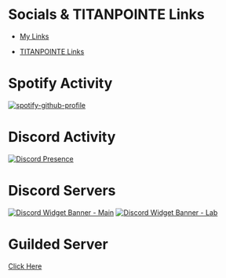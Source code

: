 # Socials & TITANPOINTE Links

- [My Links](https://beacons.page/Atlas_1001)

- [TITANPOINTE Links](https://linktr.ee/TITANPOINTE)

# Spotify Activity
[![spotify-github-profile](https://spotify-github-profile.vercel.app/api/view?uid=dkmeakaf9v4v6aqiei2y8d05w&cover_image=true&theme=compact)](https://spotify-github-profile.vercel.app/api/view?uid=dkmeakaf9v4v6aqiei2y8d05w&redirect=true)

# Discord Activity
[![Discord Presence](https://lanyard-profile-readme.vercel.app/api/326950094580482048)](https://dsc.bio/Atlas1001)

# Discord Servers
[![Discord Widget Banner - Main](https://discordapp.com/api/guilds/343573044540997632/widget.png?style=banner3)](https://discord.link/titanpointe)
[![Discord Widget Banner - Lab](https://discordapp.com/api/guilds/855939569496358912/widget.png?style=banner3)](https://discord.link/titanpointelab)

# Guilded Server
[Click Here](https://guilded.gg/TITANPOINTE)
